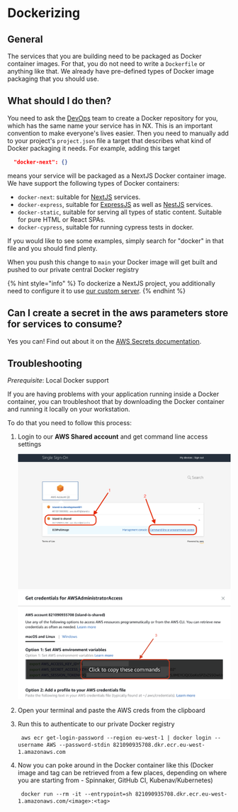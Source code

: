 # Dockerizing

## General

The services that you are building need to be packaged as Docker container images. For that, you do not need to write a `Dockerfile` or anything like that. We already have pre-defined types of Docker image packaging that you should use.

## What should I do then?

You need to ask the [DevOps](technical-overview/devops/personas.md#devops) team to create a Docker repository for you, which has the same name your service has in NX. This is an important convention to make everyone's lives easier. Then you need to manually add to your project's `project.json` file a target that describes what kind of Docker packaging it needs. For example, adding this target

```json
  "docker-next": {}
```

means your service will be packaged as a NextJS Docker container image. We have support the following types of Docker containers:

- `docker-next`: suitable for [NextJS](https://nextjs.org/) services.
- `docker-express`, suitable for [ExpressJS](https://expressjs.com) as well as [NestJS](https://nestjs.com) services.
- `docker-static`, suitable for serving all types of static content. Suitable for pure HTML or React SPAs.
- `docker-cypress`, suitable for running cypress tests in docker.

If you would like to see some examples, simply search for "docker" in that file and you should find plenty.

When you push this change to `main` your Docker image will get built and pushed to our private central Docker registry

{% hint style="info" %}
To dockerize a NextJS project, you additionally need to configure it to use [our custom server](./next-server.md#setup-in-new-project).
{% endhint %}

## Can I create a secret in the aws parameters store for services to consume?

Yes you can! Find out about it on the [AWS Secrets documentation](../../repository/aws-secrets.md).

## Troubleshooting

_Prerequisite_: Local Docker support

If you are having problems with your application running inside a Docker container, you can troubleshoot that by downloading the Docker container and running it locally on your workstation.

To do that you need to follow this process:

1. Login to our **AWS Shared account** and get command line access settings

   ![Login](./assets/aws-login.png)
   ![Env copy](./assets/aws-env-setup.png)

2. Open your terminal and paste the AWS creds from the clipboard
3. Run this to authenticate to our private Docker registry

   ```text
    aws ecr get-login-password --region eu-west-1 | docker login --username AWS --password-stdin 821090935708.dkr.ecr.eu-west-1.amazonaws.com
   ```

4. Now you can poke around in the Docker container like this (Docker image and tag can be retrieved from a few places, depending on where you are starting from - Spinnaker, GitHub CI, Kubenav/Kubernetes)

   ```text
    docker run --rm -it --entrypoint=sh 821090935708.dkr.ecr.eu-west-1.amazonaws.com/<image>:<tag>
   ```
